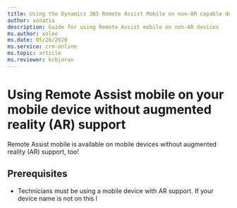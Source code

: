 ```yaml
---
title: Using the Dynamics 365 Remote Assist Mobile on non-AR capable devices 
author: xonatia
description: Guide for using Remote Assist mobile on non-AR devices
ms.author: xolee
ms.date: 05/28/2020
ms.service: crm-online
ms.topic: article
ms.reviewer: krbjoran
---
```

# Using Remote Assist mobile on your mobile device without augmented reality (AR) support 

Remote Assist mobile is available on mobile devices without augmented reality (AR) support, too! 

## Prerequisites 
- Technicians must be using a mobile device with AR support. If your device name is not on this l
